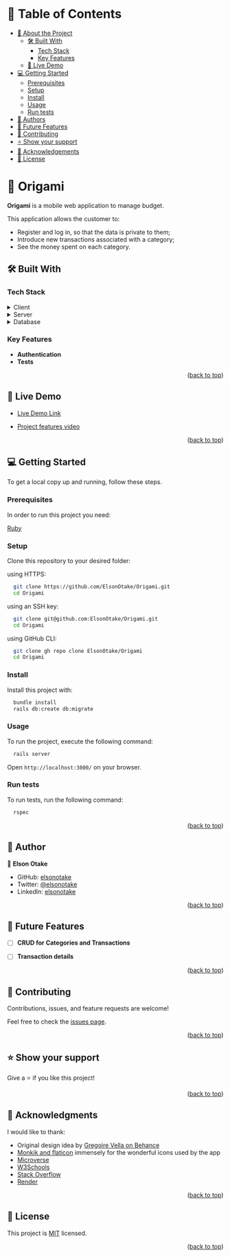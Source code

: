 <a name="readme-top"></a>

<!-- TABLE OF CONTENTS -->

# 📗 Table of Contents

- [📖 About the Project](#about-project)
  - [🛠 Built With](#built-with)
    - [Tech Stack](#tech-stack)
    - [Key Features](#key-features)
  - [🚀 Live Demo](#live-demo)
- [💻 Getting Started](#getting-started)
  - [Prerequisites](#prerequisites)
  - [Setup](#setup)
  - [Install](#install)
  - [Usage](#usage)
  - [Run tests](#run-tests)
- [👥 Authors](#authors)
- [🔭 Future Features](#future-features)
- [🤝 Contributing](#contributing)
- [⭐️ Show your support](#support)
- [🙏 Acknowledgements](#acknowledgements)
- [📝 License](#license)

<!-- PROJECT DESCRIPTION -->

# 📖 Origami <a name="about-project"></a>

**Origami** is a mobile web application to manage budget.

This application allows the customer to:

- Register and log in, so that the data is private to them;
- Introduce new transactions associated with a category;
- See the money spent on each category.


## 🛠 Built With <a name="built-with"></a>

### Tech Stack <a name="tech-stack"></a>

<details>
  <summary>Client</summary>
  <ul>
    <li><a href="https://rubyonrails.org/">Ruby on Rails</a></li>
  </ul>
</details>

<details>
  <summary>Server</summary>
  <ul>
    <li><a href="https://rubygems.org/gems/devise/">Devise</a></li>
    <li><a href="https://jwt.io/">JWT</a></li>
    <li><a href="https://github.com/CanCanCommunity/cancancan">Cancancan</a></li>
    <li><a href="https://github.com/flyerhzm/bullet">Bullet</a></li>
    <li><a href="https://github.com/rspec/rspec-rails">RSpec Rails</a></li>
    <li><a href="https://github.com/thoughtbot/factory_bot">Factory Bot</a></li>
    <li><a href="https://bulma.io/">Bulma</a></li>
    <li><a href="https://fontawesome.com/">Font Awesome</a></li>
    <li><a href="https://github.com/norman/friendly_id">Friendly Id</a></li>
  </ul>
</details>

<details>
<summary>Database</summary>
  <ul>
    <li><a href="https://www.postgresql.org/">PostgreSQL</a></li>
    <li><a href="https://www.elephantsql.com/">ElephantSQL</a></li>
  </ul>
</details>

<!-- Features -->

### Key Features <a name="key-features"></a>

- **Authentication**
- **Tests**

<p align="right">(<a href="#readme-top">back to top</a>)</p>

<!-- LIVE DEMO -->

## 🚀 Live Demo <a name="live-demo"></a>

- [Live Demo Link](https://elsonotake-origami.onrender.com/)

- [Project features video](https://www.loom.com/share/f51b9d58d267427ca1b8d209778c1206)

<p align="right">(<a href="#readme-top">back to top</a>)</p>

<!-- GETTING STARTED -->

## 💻 Getting Started <a name="getting-started"></a>

To get a local copy up and running, follow these steps.

### Prerequisites

In order to run this project you need:

[Ruby](https://www.ruby-lang.org/en/)

### Setup

Clone this repository to your desired folder:

using HTTPS:
```sh
  git clone https://github.com/ElsonOtake/Origami.git
  cd Origami
```

using an SSH key:
```sh
  git clone git@github.com:ElsonOtake/Origami.git
  cd Origami
```

using GitHub CLI:
```sh
  git clone gh repo clone ElsonOtake/Origami
  cd Origami
```

### Install

Install this project with:
```sh
  bundle install
  rails db:create db:migrate
```

### Usage

To run the project, execute the following command:

```sh
  rails server
```
Open `http://localhost:3000/` on your browser.

### Run tests

To run tests, run the following command:

```sh
  rspec
```

<p align="right">(<a href="#readme-top">back to top</a>)</p>

<!-- AUTHORS -->

## 👥 Author <a name="authors"></a>

👤 **Elson Otake**

- GitHub: [elsonotake](https://github.com/elsonotake)
- Twitter: [@elsonotake](https://twitter.com/elsonotake)
- LinkedIn: [elsonotake](https://linkedin.com/in/elsonotake)

<p align="right">(<a href="#readme-top">back to top</a>)</p>

<!-- FUTURE FEATURES -->

## 🔭 Future Features <a name="future-features"></a>

- [ ] **CRUD for Categories and Transactions**
- [ ] **Transaction details**


<p align="right">(<a href="#readme-top">back to top</a>)</p>

<!-- CONTRIBUTING -->

## 🤝 Contributing <a name="contributing"></a>

Contributions, issues, and feature requests are welcome!

Feel free to check the [issues page](../../issues/).

<p align="right">(<a href="#readme-top">back to top</a>)</p>

<!-- SUPPORT -->

## ⭐️ Show your support <a name="support"></a>

Give a ⭐️ if you like this project!

<p align="right">(<a href="#readme-top">back to top</a>)</p>

<!-- ACKNOWLEDGEMENTS -->

## 🙏 Acknowledgments <a name="acknowledgements"></a>

I would like to thank:

- Original design idea by [Gregoire Vella on Behance](https://www.behance.net/gregoirevella)
- [Monkik and flaticon](https://www.flaticon.com/authors/monkik) immensely for the wonderful icons used by the app
- [Microverse](https://www.microverse.org/)
- [W3Schools](https://www.w3schools.com/)
- [Stack Overflow](https://stackoverflow.com/)
- [Render](https://dashboard.render.com/)

<p align="right">(<a href="#readme-top">back to top</a>)</p>

<!-- LICENSE -->

## 📝 License <a name="license"></a>

This project is [MIT](./MIT.md) licensed.

<p align="right">(<a href="#readme-top">back to top</a>)</p>
